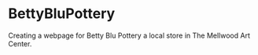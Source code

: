 # BettyBluPottery

Creating a webpage for Betty Blu Pottery a local store in The Mellwood Art Center.
